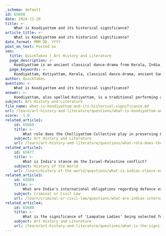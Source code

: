 ```yaml
---
_schema: default
id: 65668
date: 2024-11-29
title: >-
    What is Koodiyattom and its historical significance?
article_title: >-
    What is Koodiyattom and its historical significance?
date_format: MMM DD, YYYY
post_on_text: Posted on
seo:
  title: QuickTakes | Art History and Literature
  page_description: >-
    Koodiyattam is an ancient classical dance-drama from Kerala, India, with over 2,000 years of history, blending Sanskrit theatre and Koothu, performed in temples, and recognized by UNESCO for its cultural significance.
  page_keywords: >-
    Koodiyattam, Kutiyattam, Kerala, classical dance-drama, ancient Sanskrit theatre, Koothu, historical significance, UNESCO Masterpiece, cultural heritage, Kulasekhara Varma, Aattaprakaram, Ramayana, Mahabharata, temple theatres, Koothambalam, mudras
author: QuickTakes
question: >-
    What is Koodiyattom and its historical significance?
answer: >-
    Koodiyattam, also spelled Kutiyattam, is a traditional performing art form originating from the Indian state of Kerala. It is recognized as one of the oldest classical dance-drama forms in India, with roots that can be traced back over 2,000 years. Koodiyattam is a unique blend of ancient Sanskrit theatre and elements of Koothu, an ancient performing art from the Sangam era. \n\nHistorically, Koodiyattam has been performed in Hindu temples, particularly in temple theatres known as Koothambalam. The art form is characterized by its elaborate costumes, intricate makeup, and a unique gestural language called mudras, which actors use to convey emotions and narrate stories. The performances typically draw from ancient Sanskrit texts, including the Ramayana and the Mahabharata.\n\nThe significance of Koodiyattam extends beyond its artistic value; it is a living testament to Kerala's rich cultural heritage and the enduring legacy of ancient Indian theatre. In 2008, Koodiyattam was designated by UNESCO as a Masterpiece of the Oral and Intangible Heritage of Humanity, highlighting its global cultural importance and the need for its preservation.\n\nThe art form is closely associated with the teachings and practices of Kulasekhara Varma Cheraman Perumal, an ancient king of Kerala, who is credited with shaping Koodiyattam into its present form. His work, the Aattaprakaram, is considered the most authoritative text on the art form.\n\nIn summary, Koodiyattam is not only a classical dance-drama but also a profound cultural ritual that encapsulates the spiritual and artistic traditions of ancient India, making it a vital part of Kerala's cultural identity.
subject: Art History and Literature
file_name: what-is-koodiyattom-and-its-historical-significance.md
url: /learn/art-history-and-literature/questions/what-is-koodiyattom-and-its-historical-significance
score: -1.0
related_article1:
    id: 65669
    title: >-
        What role does the Cholliyattom Collective play in preserving Koodiyattom?
    subject: Art History and Literature
    url: /learn/art-history-and-literature/questions/what-role-does-the-cholliyattom-collective-play-in-preserving-koodiyattom
related_article2:
    id: 65677
    title: >-
        What is India's stance on the Israel-Palestine conflict?
    subject: History of the World
    url: /learn/history-of-the-world/questions/what-is-indias-stance-on-the-israelpalestine-conflict
related_article3:
    id: 65689
    title: >-
        What are India's international obligations regarding defence exports and what recommendations have been made?
    subject: Criminal or Civil Law
    url: /learn/criminal-or-civil-law/questions/what-are-indias-international-obligations-regarding-defence-exports-and-what-recommendations-have-been-made
related_article4:
    id: 65680
    title: >-
        What is the significance of 'Laapataa Ladies' being selected for the Oscars?
    subject: Art History and Literature
    url: /learn/art-history-and-literature/questions/what-is-the-significance-of-laapataa-ladies-being-selected-for-the-oscars
---
```


&nbsp;